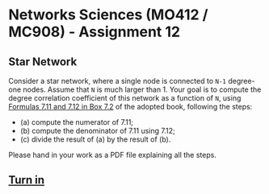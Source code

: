 # Networks Sciences (MO412 / MC908) - Assignment 12

## Star Network

Consider a star network, where a single node is connected to `N-1` degree-one nodes. Assume that `N` is much larger than 1.  Your goal is to compute the degree correlation coefficient of this network as a function of `N`, using [Formulas 7.11 and 7.12 in Box 7.2](http://networksciencebook.com/chapter/7#measuring-degree) of the adopted book, following the steps:

- (a) compute the numerator of 7.11;
- (b) compute the denominator of 7.11 using 7.12;
- (c) divide the result of (a) by the result of (b).

Please hand in your work as a PDF file explaining all the steps.

## [Turn in](assignment.pdf)

